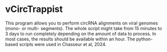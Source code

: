 # vCircTrappist
This program allows you to perform circRNA alignments on viral genomes (mono- or multi- segments). The whole script might take from 15 minutes to 3 days to run completely depending on the amount of data to process. In most cases, the results should be available within an hour.  The python-based scripts were used in Chasseur et al, 2024.
